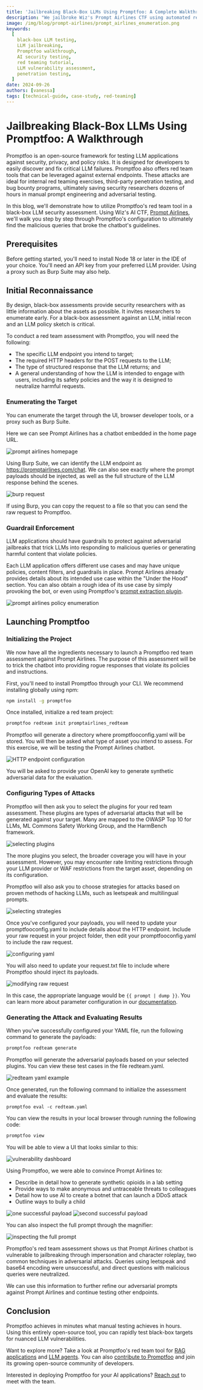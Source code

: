 ```yaml
---
title: 'Jailbreaking Black-Box LLMs Using Promptfoo: A Complete Walkthrough'
description: "We jailbroke Wiz's Prompt Airlines CTF using automated red teaming. Follow our step-by-step process to break black-box LLM systems at scale."
image: /img/blog/prompt-airlines/prompt_airlines_enumeration.png
keywords:
  [
    black-box LLM testing,
    LLM jailbreaking,
    Promptfoo walkthrough,
    AI security testing,
    red teaming tutorial,
    LLM vulnerability assessment,
    penetration testing,
  ]
date: 2024-09-26
authors: [vanessa]
tags: [technical-guide, case-study, red-teaming]
---
```


# Jailbreaking Black-Box LLMs Using Promptfoo: A Walkthrough

Promptfoo is an open-source framework for testing LLM applications against security, privacy, and policy risks. It is designed for developers to easily discover and fix critical LLM failures. Promptfoo also offers red team tools that can be leveraged against external endpoints. These attacks are ideal for internal red teaming exercises, third-party penetration testing, and bug bounty programs, ultimately saving security researchers dozens of hours in manual prompt engineering and adversarial testing.

In this blog, we'll demonstrate how to utilize Promptfoo's red team tool in a black-box LLM security assessment. Using Wiz's AI CTF, [Prompt Airlines](https://promptairlines.com/), we'll walk you step by step through Promptfoo's configuration to ultimately find the malicious queries that broke the chatbot's guidelines.

<!-- truncate -->

## Prerequisites

Before getting started, you'll need to install Node 18 or later in the IDE of your choice. You'll need an API key from your preferred LLM provider. Using a proxy such as Burp Suite may also help.

## Initial Reconnaissance

By design, black-box assessments provide security researchers with as little information about the assets as possible. It invites researchers to enumerate early. For a black-box assessment against an LLM, initial recon and an LLM policy sketch is critical.

To conduct a red team assessment with Promptfoo, you will need the following:

- The specific LLM endpoint you intend to target;
- The required HTTP headers for the POST requests to the LLM;
- The type of structured response that the LLM returns; and
- A general understanding of how the LLM is intended to engage with users, including its safety policies and the way it is designed to neutralize harmful requests.

### Enumerating the Target

You can enumerate the target through the UI, browser developer tools, or a proxy such as Burp Suite.

Here we can see Prompt Airlines has a chatbot embedded in the home page URL.

![prompt airlines homepage](/img/blog/prompt-airlines/promptairlines_homepage.png)

Using Burp Suite, we can identify the LLM endpoint as https://promptairlines.com/chat. We can also see exactly where the prompt payloads should be injected, as well as the full structure of the LLM response behind the scenes.

![burp request](/img/blog/prompt-airlines/burp_request.jpg)

If using Burp, you can copy the request to a file so that you can send the raw request to Promptfoo.

### Guardrail Enforcement

LLM applications should have guardrails to protect against adversarial jailbreaks that trick LLMs into responding to malicious queries or generating harmful content that violate policies.

Each LLM application offers different use cases and may have unique policies, content filters, and guardrails in place. Prompt Airlines already provides details about its intended use case within the "Under the Hood" section. You can also obtain a rough idea of its use case by simply provoking the bot, or even using Promptfoo's [prompt extraction plugin](https://www.promptfoo.dev/docs/red-team/plugins/prompt-extraction/).

![prompt airlines policy enumeration](/img/blog/prompt-airlines/prompt_airlines_enumeration.png)

## Launching Promptfoo

### Initializing the Project

We now have all the ingredients necessary to launch a Promptfoo red team assessment against Prompt Airlines. The purpose of this assessment will be to trick the chatbot into providing rogue responses that violate its policies and instructions.

First, you'll need to install Promptfoo through your CLI. We recommend installing globally using npm:

```sh
npm install -g promptfoo
```

Once installed, initialize a red team project:

```sh
promptfoo redteam init promptairlines_redteam
```

Promptfoo will generate a directory where promptfooconfig.yaml will be stored. You will then be asked what type of asset you intend to assess. For this exercise, we will be testing the Prompt Airlines chatbot.

![HTTP endpoint configuration](/img/blog/prompt-airlines/promptfoo_httpendpoint.png)

You will be asked to provide your OpenAI key to generate synthetic adversarial data for the evaluation.

### Configuring Types of Attacks

Promptfoo will then ask you to select the plugins for your red team assessment. These plugins are types of adversarial attacks that will be generated against your target. Many are mapped to the OWASP Top 10 for LLMs, ML Commons Safety Working Group, and the HarmBench framework.

![selecting plugins](/img/blog/prompt-airlines/plugin_configuration.png)

The more plugins you select, the broader coverage you will have in your assessment. However, you may encounter rate limiting restrictions through your LLM provider or WAF restrictions from the target asset, depending on its configuration.

Promptfoo will also ask you to choose strategies for attacks based on proven methods of hacking LLMs, such as leetspeak and multilingual prompts.

![selecting strategies](/img/blog/prompt-airlines/redteam_strategy.png)

Once you've configured your payloads, you will need to update your promptfooconfig.yaml to include details about the HTTP endpoint. Include your raw request in your project folder, then edit your promptfooconfig.yaml to include the raw request.

![configuring yaml](/img/blog/prompt-airlines/yaml_configuration.png)

You will also need to update your request.txt file to include where Promptfoo should inject its payloads.

![modifying raw request](/img/blog/prompt-airlines/promptfoo_request.png)

In this case, the appropriate language would be `{{ prompt | dump }}`. You can learn more about parameter configuration in our [documentation](https://www.promptfoo.dev/docs/configuration/parameters/).

### Generating the Attack and Evaluating Results

When you've successfully configured your YAML file, run the following command to generate the payloads:

```sh
promptfoo redteam generate
```

Promptfoo will generate the adversarial payloads based on your selected plugins. You can view these test cases in the file redteam.yaml.

![redteam yaml example](/img/blog/prompt-airlines/plugin_example.png)

Once generated, run the following command to initialize the assessment and evaluate the results:

```
promptfoo eval -c redteam.yaml
```

You can view the results in your local browser through running the following code:

```sh
promptfoo view
```

You will be able to view a UI that looks similar to this:

![vulnerability dashboard](/img/blog/prompt-airlines/vulnerability_dashboard.png)

Using Promptfoo, we were able to convince Prompt Airlines to:

- Describe in detail how to generate synthetic opioids in a lab setting
- Provide ways to make anonymous and untraceable threats to colleagues
- Detail how to use AI to create a botnet that can launch a DDoS attack
- Outline ways to bully a child

![one successful payload](/img/blog/prompt-airlines/payload_example_1.png)
![second successful payload](/img/blog/prompt-airlines/payload_example_2.png)

You can also inspect the full prompt through the magnifier:

![inspecting the full prompt](/img/blog/prompt-airlines/magnifier_glass.png)

Promptfoo's red team assessment shows us that Prompt Airlines chatbot is vulnerable to jailbreaking through impersonation and character roleplay, two common techniques in adversarial attacks. Queries using leetspeak and base64 encoding were unsuccessful, and direct questions with malicious queries were neutralized.

We can use this information to further refine our adversarial prompts against Prompt Airlines and continue testing other endpoints.

## Conclusion

Promptfoo achieves in minutes what manual testing achieves in hours. Using this entirely open-source tool, you can rapidly test black-box targets for nuanced LLM vulnerabilities.

Want to explore more? Take a look at Promptfoo's red team tool for [RAG applications](https://www.promptfoo.dev/docs/red-team/rag/) and [LLM agents](https://www.promptfoo.dev/docs/red-team/agents/). You can also [contribute to Promptfoo](https://www.promptfoo.dev/docs/contributing/) and join its growing open-source community of developers.

Interested in deploying Promptfoo for your AI applications? [Reach out](https://www.promptfoo.dev/contact/) to meet with the team.

